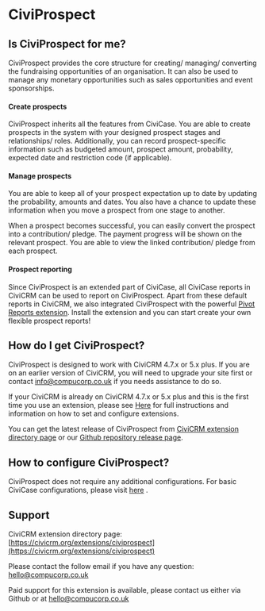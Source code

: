 # CiviProspect
## Is CiviProspect for me?
CiviProspect provides the core structure for creating/ managing/ converting the fundraising opportunities of an organisation. It can also be used to manage any monetary opportunities such as sales opportunities and event sponsorships.

#### Create prospects
CiviProspect inherits all the features from CiviCase. You are able to create prospects in the system with your designed prospect stages and relationships/ roles. Additionally, you can record prospect-specific information such as budgeted amount, prospect amount, probability, expected date and restriction code (if applicable).

#### Manage prospects
You are able to keep all of your prospect expectation up to date by updating the probability, amounts and dates. You also have a chance to update these information when you move a prospect from one stage to another.

When a prospect becomes successful, you can easily convert the prospect into a contribution/ pledge. The payment progress will be shown on the relevant prospect. You are able to view the linked contribution/ pledge from  each prospect.

#### Prospect reporting
Since CiviProspect is an extended part of CiviCase, all CiviCase reports in CiviCRM can be used to report on CiviProspect. Apart from these default reports in CiviCRM, we also integrated CiviProspect with the powerful [ Pivot Reports extension](https://civicrm.org/extensions/civicrm-pivot-reports). Install the extension and you can start create your own flexible prospect reports!

## How do I get CiviProspect?
CiviProspect is designed to work with CiviCRM 4.7.x or 5.x plus. If you are on an earlier version of CiviCRM, you will need to upgrade your site first or contact info@compucorp.co.uk if you needs assistance to do so.

If your CiviCRM is already on CiviCRM 4.7.x or 5.x plus and this is the first time you use an extension,  please see [Here](http://wiki.civicrm.org/confluence/display/CRMDOC/Extensions "CiviCRM Extensions Installation") for full instructions and information on how to set and configure extensions.

You can get the latest release of CiviProspect from [CiviCRM extension directory page](https://civicrm.org/extensions/civiprospect) or our [Github repository release page](https://github.com/compucorp/uk.co.compucorp.civicrm.prospect/releases).

## How to configure CiviProspect?
CiviProspect does not require any additional configurations. For basic CiviCase configurations, please visit  [here](https://docs.civicrm.org/user/en/latest/case-management/set-up/) .

## Support
CiviCRM extension directory page: [https://civicrm.org/extensions/civiprospect](https://civicrm.org/extensions/civiprospect)

Please contact the follow email if you have any question: <hello@compucorp.co.uk>

Paid support for this extension is available, please contact us either via Github or at <hello@compucorp.co.uk>
